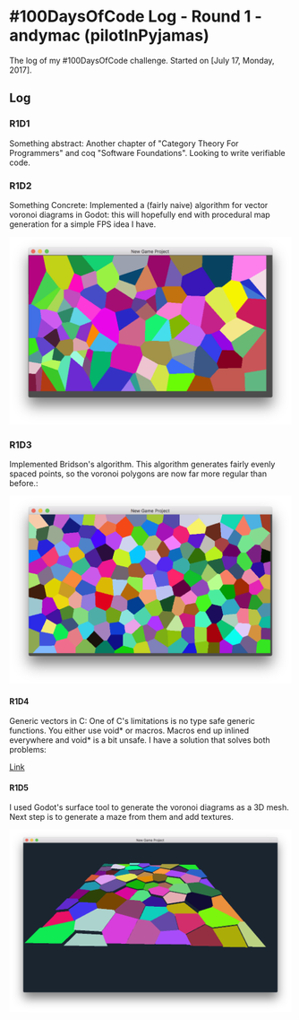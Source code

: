 # #100DaysOfCode Log - Round 1 - andymac (pilotInPyjamas)

The log of my #100DaysOfCode challenge. Started on [July 17, Monday, 2017].

## Log

### R1D1 
Something abstract: Another chapter of "Category Theory For Programmers" and coq "Software Foundations". Looking to write verifiable code.

### R1D2
Something Concrete: Implemented a (fairly naive) algorithm for vector voronoi diagrams in Godot: this will hopefully end with procedural map generation for a simple FPS idea I have.

![Image of a coloured voronoi diagram](./img/Voronoi2.png)

### R1D3
Implemented Bridson's algorithm. This algorithm generates fairly evenly spaced points, so the voronoi polygons are now far more regular than before.:

![Image of a coloured voronoi diagram](./img/Bridsons.png)

#### R1D4 

Generic vectors in C: One of C's limitations is no type safe generic functions. You either use void* or macros. Macros end up inlined everywhere and void* is a bit unsafe. I have a solution that solves both problems:

[Link](https://t.co/CNVp9e589S)

#### R1D5

I used Godot's surface tool to generate the voronoi diagrams as a 3D mesh. Next step is to generate a maze from them and add textures.

![Image of a 3D voronoi diagram](./img/Voronoi3d.png)
